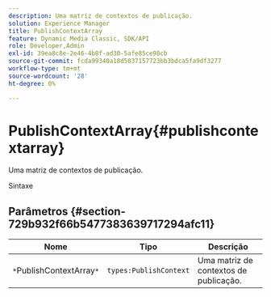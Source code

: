 ```yaml
---
description: Uma matriz de contextos de publicação.
solution: Experience Manager
title: PublishContextArray
feature: Dynamic Media Classic, SDK/API
role: Developer,Admin
exl-id: 39ea8c8e-2e46-4b8f-ad30-5afe85ce98cb
source-git-commit: fcda99340a18d5037157723bb3bdca5fa9df3277
workflow-type: tm+mt
source-wordcount: '28'
ht-degree: 0%

---
```


# PublishContextArray{#publishcontextarray}

Uma matriz de contextos de publicação.

Sintaxe

## Parâmetros {#section-729b932f66b5477383639717294afc11}

| Nome | Tipo | Descrição |
|---|---|---|
| `*`PublishContextArray`*` | `types:PublishContext` | Uma matriz de contextos de publicação. |
